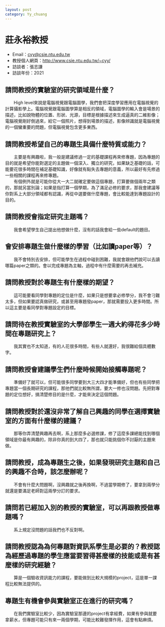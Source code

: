 ```yaml
---
layout: post
category: Yy_chuang
---
```


#  莊永裕教授
- Email：cyy@csie.ntu.edu.tw
- 教授個人網頁：<http://www.csie.ntu.edu.tw/~cyy/>
- 訪談者：張志謙
- 訪談年份：2021

## 請問教授的實驗室的研究領域是什麼？
&emsp;&emsp;High level來說是電腦視覺跟電腦圖學，我們會把深度學習應用在電腦視覺的計算攝影學上。電腦視覺跟電腦圖學算是相反的領域，電腦圖學的輸入會是場景的描述，比如說物體的位置、形狀、光源，目標是根據描述來生成逼真的二維影像；電腦視覺剛好倒過來，給它一個照片，想得到場景的描述，影像辨識就是電腦視覺的一個蠻重要的問題，但電腦視覺包含更多東西。
## 請問教授希望自己的專題生具備什麼特質或能力？
&emsp;&emsp;主要是有興趣啦，我一般是建議修過一定的基礎課程再來修專題，因為專題的目的就是希望你能對選定的主題做一個深入、獨立的研究，如果缺乏基礎的話，可能要花很多時間在補足基礎知識，好像就有點失去專題的意義，所以最好有先修過一些相關的課程再來修專題。<br>&emsp;&emsp;有個例外就是可能你從大一大二就確定要做這個專題，打算要做個兩年之類的，那就另當別論；如果是指打算一個學期，為了滿足必修的要求，那我會建議等你對系上大部分領域都有認識，再從中選要做什麼專題，會比較能達到專題設計的目的。
## 請問教授會指定研究主題嗎？
&emsp;&emsp;我會希望學生自己提出他想做什麼，沒有的話我會給一些default的題目。
## 會安排專題生做什麼樣的學習（比如讀paper等）？
&emsp;&emsp;我不會特別去安排，但可能學生在過程中碰到困難，我就會跟他們說可以去讀哪篇paper之類的。會以完成專題為主軸，過程中有什麼需要的再去補充。
## 請問教授對於專題生有什麼樣的期望？
&emsp;&emsp;這可能要看同學對專題的定位是什麼，如果只是想要拿必修學分，我不會刁難太多，但如果要認真做研究，或甚至用專題發paper，那就需要投入更多時間。所以這主要是看同學對專題設定的目標。
## 請問待在教授實驗室的大學部學生一週大約得花多少時間在專題研究上？
&emsp;&emsp;我其實也不太知道，有的人花很多時間，有些人就還好，我很難給個具體數字。
## 請問教授會建議學生們什麼時候開始接觸專題呢？
&emsp;&emsp;準備好了就可以，但可能很多同學要到大三大四才能準備好，但也有些同學把專題當一個長期研究的課程，那他們就比較無所謂，要大一修也沒問題。先把對專題的定位想好，搞清楚修目的是什麼，才能來決定這個問題。
## 請問教授對於還沒非常了解自己興趣的同學在選擇實驗室的方面有什麼樣的建議？
&emsp;&emsp;那等你弄清楚興趣再去啊，系上那麼多必選修課，修了這麼多課總能找到哪個領域是你最有興趣的，除非你真的到大四了，那也就只能挑個你不討厭的主題來做。
## 請問教授，成為專題生之後，如果發現研究主題和自己的興趣不合時，該怎麼辦呢？
&emsp;&emsp;不會有什麼大問題啊，沒興趣就之後再換啊，不過當學期修了，要拿到兩學分就還是要滿足老師對這兩學分訂的要求。
## 請問若已經加入別的教授的實驗室，可以再跟教授做專題嗎？
&emsp;&emsp;系上規定沒問題的話我們也不反對啊。
## 請問教授認為為何專題對資訊系學生是必要的？教授認為經歷過專題的學生應當要習得甚麼樣的技能或是有甚麼樣的研究經驗？
&emsp;&emsp;算是一個驗收資訊能力的課程，要能做到比較大規模的project，這是單一課程比較無法提供的。
## 專題生有機會參與實驗室正在進行的研究嗎？
&emsp;&emsp;在我們實驗室比較少，因為實驗室那邊的project有拿經費，如果有參與就要拿薪水，但專題可能只有來一兩個學期，可能比較難發揮作用，這會有點麻煩。
